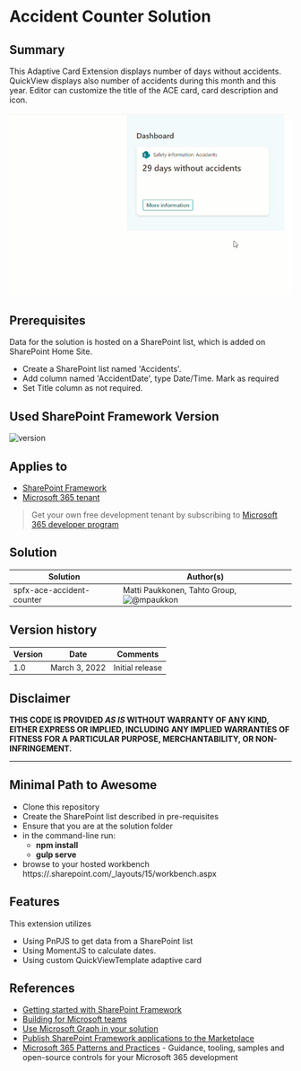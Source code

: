 # Accident Counter Solution

## Summary

This Adaptive Card Extension displays number of days without accidents. QuickView displays also number of accidents during this month and this year.
Editor can customize the title of the ACE card, card description and icon.

![ACE Card](./Assets/ace.gif)

## Prerequisites
Data for the solution is hosted on a SharePoint list, which is added on SharePoint Home Site.
- Create a SharePoint list named 'Accidents'.
- Add column named 'AccidentDate', type Date/Time. Mark as required
- Set Title column as not required.



## Used SharePoint Framework Version

![version](https://img.shields.io/badge/version-1.13-green.svg)

## Applies to

- [SharePoint Framework](https://aka.ms/spfx)
- [Microsoft 365 tenant](https://docs.microsoft.com/en-us/sharepoint/dev/spfx/set-up-your-developer-tenant)

> Get your own free development tenant by subscribing to [Microsoft 365 developer program](http://aka.ms/o365devprogram)



## Solution

Solution|Author(s)
--------|---------
spfx-ace-accident-counter | Matti Paukkonen, Tahto Group, ![@mpaukkon](https://twitter.com/mpaukkon)

## Version history

Version|Date|Comments
-------|----|--------
1.0|March 3, 2022|Initial release

## Disclaimer

**THIS CODE IS PROVIDED *AS IS* WITHOUT WARRANTY OF ANY KIND, EITHER EXPRESS OR IMPLIED, INCLUDING ANY IMPLIED WARRANTIES OF FITNESS FOR A PARTICULAR PURPOSE, MERCHANTABILITY, OR NON-INFRINGEMENT.**

---

## Minimal Path to Awesome

- Clone this repository
- Create the SharePoint list described in pre-requisites
- Ensure that you are at the solution folder
- in the command-line run:
  - **npm install**
  - **gulp serve**
- browse to your hosted workbench https://<tenant>.sharepoint.com/_layouts/15/workbench.aspx

## Features
This extension utilizes
- Using PnPJS to get data from a SharePoint list
- Using MomentJS to calculate dates.
- Using custom QuickViewTemplate adaptive card

## References

- [Getting started with SharePoint Framework](https://docs.microsoft.com/en-us/sharepoint/dev/spfx/set-up-your-developer-tenant)
- [Building for Microsoft teams](https://docs.microsoft.com/en-us/sharepoint/dev/spfx/build-for-teams-overview)
- [Use Microsoft Graph in your solution](https://docs.microsoft.com/en-us/sharepoint/dev/spfx/web-parts/get-started/using-microsoft-graph-apis)
- [Publish SharePoint Framework applications to the Marketplace](https://docs.microsoft.com/en-us/sharepoint/dev/spfx/publish-to-marketplace-overview)
- [Microsoft 365 Patterns and Practices](https://aka.ms/m365pnp) - Guidance, tooling, samples and open-source controls for your Microsoft 365 development